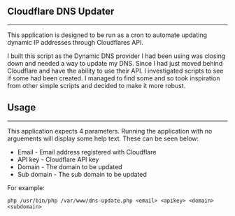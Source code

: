 Cloudflare DNS Updater
---
________
This application is designed to be run as a cron to automate updating dynamic IP addresses through Cloudflares API.

I built this script as the Dynamic DNS provider I had been using was closing down and needed a way to update my DNS. Since I had just moved behind Cloudflare and have the ability to use their API. I investigated scripts to see if some had been created. I managed to find some and so took inspiration from other simple scripts and decided to make it more robust.

Usage
---
________
This application expects 4 parameters. Running the application with no arguements will display some help text. These can be seen below:

- Email - Email address registered with Cloudflare
- API key - Cloudflare API key
- Domain - The domain to be updated
- Sub domain - The sub domain to be updated

For example:

`php /usr/bin/php /var/www/dns-update.php <email> <apikey> <domain> <subdomain>`